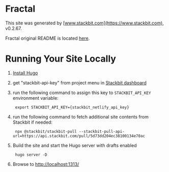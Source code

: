 # Fractal

This site was generated by [www.stackbit.com](https://www.stackbit.com), v0.2.67.

Fractal original README is located [here](./README.theme.md).

# Running Your Site Locally

1. [Install Hugo](https://gohugo.io/getting-started/quick-start/#step-1-install-hugo)

1. get "stackbit-api-key" from project menu in [Stackbit dashboard](https://app.stackbit.com/dashboard)

1. run the following command to assign this key to `STACKBIT_API_KEY` environment variable:

        export STACKBIT_API_KEY={stackbit_netlify_api_key}

1. run the following command to fetch additional site contents from Stackbit if needed:

        npx @stackbit/stackbit-pull --stackbit-pull-api-url=https://api.stackbit.com/pull/5d73dd204ec38100134e70ac

1. Build the site and start the Hugo server with drafts enabled

        hugo server -D

1. Browse to [http://localhost:1313/](http://localhost:1313/)
